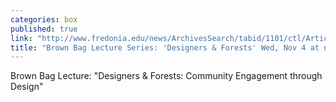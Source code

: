 ```yaml
---
categories: box
published: true
link: "http://www.fredonia.edu/news/ArchivesSearch/tabid/1101/ctl/ArticleView/mid/1878/articleId/5618/Brown_Bag_Lecture_Series_Designers__Forests.aspx"
title: "Brown Bag Lecture Series: 'Designers & Forests' Wed, Nov 4 at noon"
---
```


Brown Bag Lecture: "Designers & Forests: Community Engagement through Design"
